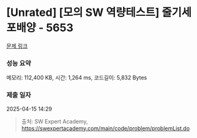 # [Unrated] [모의 SW 역량테스트] 줄기세포배양 - 5653 

[문제 링크](https://swexpertacademy.com/main/code/problem/problemDetail.do?contestProbId=AWXRJ8EKe48DFAUo) 

### 성능 요약

메모리: 112,400 KB, 시간: 1,264 ms, 코드길이: 5,832 Bytes

### 제출 일자

2025-04-15 14:29



> 출처: SW Expert Academy, https://swexpertacademy.com/main/code/problem/problemList.do